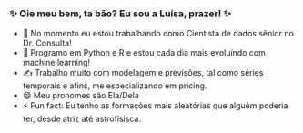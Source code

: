 ### ✨ Oie meu bem, ta bão? Eu sou a Luísa, prazer! ✨

- 🔭 No momento eu estou trabalhando como Cientista de dados sênior no Dr. Consulta! 
- 🐍 Programo em Python e R e estou cada dia mais evoluíndo com machine learning!
- ✍️ Trabalho muito com modelagem e previsões, tal como séries temporais e afins, me especializando em pricing.
- 😄 Meu pronomes são Ela/Dela
- ⚡ Fun fact: Eu tenho as formações mais aleatórias que alguém poderia ter, desde atriz até astrofísisca.
